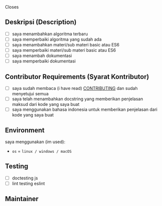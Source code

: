 Closes <!-- mention issue yang ingin kamu tutup dengan PR ini -->
<!-- Contoh: Closes #1 -->

## Deskripsi (Description)

<!-- deskripsikan tentang perubahan yang kamu berikan -->
- [ ] saya menambahkan algoritma terbaru
- [ ] saya memperbaiki algoritma yang sudah ada
- [ ] saya menambahkan materi/sub materi basic atau ES6
- [ ] saya memperbaiki materi/sub materi basic atau ES6
- [ ] saya menambah dokumentasi
- [ ] saya memperbaiki dokumentasi

## Contributor Requirements (Syarat Kontributor)

- [ ] saya sudah membaca (i have read) [CONTRIBUTING](https://github.com/bellshade/JavascriptAlgorithm/blob/main/CONTRIBUTING.md) dan sudah menyetujui semua
- [ ] saya telah menambahkan docstring yang memberikan penjelasan maksud dari kode yang saya buat
- [ ] saya menggunakan bahasa indonesia untuk memberikan penjelasan dari kode yang saya buat

## Environment

saya menggunakan (im used):

- `os` = `linux / windows / macOS`

## Testing

- [ ] doctesting js
- [ ] lint testing eslint

## Maintainer
<!-- request maintainer untuk mereiview kode kamu
usahakan kamu memilih sesuai apa yang telah kamu ubah
**maintainer javascript**
@bellshade/javascript-team

**maintainer dokumentasi**
@bellshade/docs-team
-->


<!-- jika ada gagal pada salah satu test kami akan mengeceknya kembali -->
<!-- if there is a failure in one of the tests we will check it again -->
